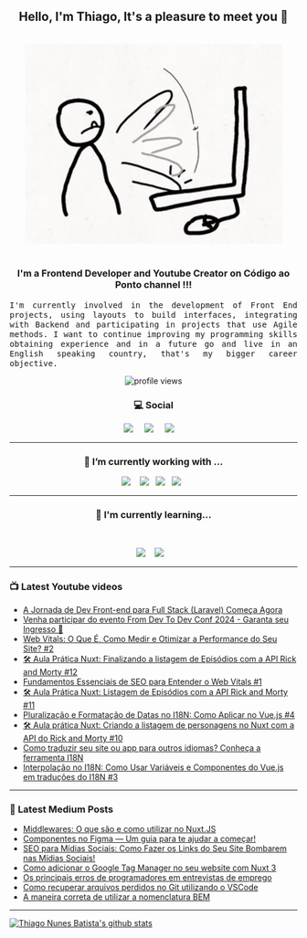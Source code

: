 <h2 align="center">Hello, I'm Thiago, It's a pleasure to meet you 👋</h2>
<p align="center">
<br><img src="https://github.com/thiagonunesbatista/thiagonunesbatista/blob/main/assets/tenor-pc-banging.gif" width="450px"><br><br>
</p>

<h3  align="center">I'm a Frontend Developer and Youtube Creator on Código ao Ponto channel  !!!</h3>

<p align="justify">
<samp>
  I'm currently involved in the development of Front End projects, using layouts to build interfaces, integrating with Backend and participating in projects that use Agile methods. I want to continue improving my programming skills obtaining experience and in a future go  and live in an English speaking country, that's my bigger career objective.<br>

</p>

<p align='center'>
    <img src="https://gpvc.arturio.dev/thiagonunesbatista" alt="profile views">
</p>

<h3  align='center'>💻 Social</h3>

<p align='center'>
  <a href="https://www.youtube.com/channel/UC4CxuzVpVnJfFD1gVjIgyJg"><img src="https://img.shields.io/badge/YouTube-FF0000?style=for-the-badge&logo=youtube&logoColor=white" /></a>&nbsp;&nbsp;&nbsp;&nbsp;
  <a href="https://thiagonunesbatista.medium.com/"><img src="https://img.shields.io/badge/medium-%231DA1F2.svg?&style=for-the-badge&logo=medium&logoColor=white" /></a>&nbsp;&nbsp;&nbsp;&nbsp;
<a href="https://www.linkedin.com/in/thiagonunesbatista"><img src="https://img.shields.io/badge/linkedin-%230077B5.svg?&style=for-the-badge&logo=linkedin&logoColor=white" /></a>&nbsp;&nbsp;&nbsp;&nbsp;
</p>

<hr>
<h3 align='center'>🔭  I’m currently working with ...</h4>

<p align='center'>
    <img  src="https://img.shields.io/badge/React-20232A?style=for-the-badge&logo=react&logoColor=61DAFB" />&nbsp;&nbsp;&nbsp;
   <img src="https://img.shields.io/badge/JavaScript-323330?style=for-the-badge&logo=javascript&logoColor=F7DF1E" />&nbsp;&nbsp;
  <img src="https://img.shields.io/badge/html5%20-%23e34f26.svg?&style=for-the-badge&logo=html5&logoColor=white" />&nbsp;&nbsp;
  <img src="https://img.shields.io/badge/css3%20-%231572B6.svg?&style=for-the-badge&logo=css3&logoColor=white" />&nbsp;&nbsp;
</p>
<hr>

<h3 align='center'> 🌱  I'm currently learning...</h4>
<br>
<p align='center'>
  <img  src="https://img.shields.io/badge/Node%20-%23339933.svg?&style=for-the-badge&logo=node.js&logoColor=white" />&nbsp;&nbsp;&nbsp;
  <img  src="https://img.shields.io/badge/TypeScript-007ACC?style=for-the-badge&logo=typescript&logoColor=white" />&nbsp;&nbsp;&nbsp;
</p>

<hr>

<h3>📺 Latest Youtube videos</h3>

<!-- YOUTUBE:START -->
- [A Jornada de Dev Front-end para Full Stack &lpar;Laravel&rpar; Começa Agora](https://www.youtube.com/watch?v=AeTAWANt50c)
- [Venha participar do evento From Dev To Dev Conf 2024 - Garanta seu Ingresso 🎫](https://www.youtube.com/shorts/NjyixbDxidA)
- [Web Vitals: O Que É, Como Medir e Otimizar a Performance do Seu Site? #2](https://www.youtube.com/watch?v=Ko-0j8q7C00)
- [🛠️ Aula Prática Nuxt: Finalizando a listagem de Episódios com a API Rick and Morty #12](https://www.youtube.com/watch?v=jq4q2aU8wVs)
- [Fundamentos Essenciais de SEO para Entender o Web Vitals #1](https://www.youtube.com/watch?v=ZINVrAWVtxA)
- [🛠️ Aula Prática Nuxt: Listagem de Episódios com a API Rick and Morty #11](https://www.youtube.com/watch?v=MiX8FWLOJDI)
- [Pluralização e Formatação de Datas no I18N: Como Aplicar no Vue.js #4](https://www.youtube.com/watch?v=2ciNlxiJ54M)
- [🛠️ Aula prática Nuxt: Criando a listagem de personagens no Nuxt com a API do Rick and Morty #10](https://www.youtube.com/watch?v=77gKMwRV9EM)
- [Como traduzir seu site ou app para outros idiomas?  Conheça a ferramenta I18N](https://www.youtube.com/shorts/A-CAiRdNl78)
- [Interpolação no I18N: Como Usar Variáveis e Componentes do Vue.js em traduções do I18N #3](https://www.youtube.com/watch?v=GBjd_I-nvPc)
<!-- YOUTUBE:END -->

<hr>

<h3>📝 Latest Medium Posts</h3>

<!-- BLOG-POST-LIST:START -->
- [Middlewares: O que são e como utilizar no Nuxt.JS](https://dev.to/codigoaoponto/middlewares-o-que-sao-e-como-utilizar-no-nuxtjs-4aa5)
- [Componentes no Figma — Um guia para te ajudar a começar!](https://dev.to/codigoaoponto/componentes-no-figma-um-guia-para-te-ajudar-a-comecar-5ep0)
- [SEO para Mídias Sociais: Como Fazer os Links do Seu Site Bombarem nas Mídias Sociais!](https://dev.to/codigoaoponto/seo-para-midias-sociais-como-fazer-os-links-do-seu-site-bombarem-nas-midias-sociais-20c5)
- [Como adicionar o Google Tag Manager no seu website com Nuxt 3](https://dev.to/codigoaoponto/como-adicionar-o-google-tag-manager-no-seu-website-com-nuxt-3-pp7)
- [Os principais erros de programadores em entrevistas de emprego](https://dev.to/codigoaoponto/os-principais-erros-de-programadores-em-entrevistas-de-emprego-1ae9)
- [Como recuperar arquivos perdidos no Git utilizando o VSCode](https://dev.to/codigoaoponto/como-recuperar-arquivos-perdidos-no-git-utilizando-o-vscode-2ec3)
- [A maneira correta de utilizar a nomenclatura BEM](https://dev.to/codigoaoponto/a-maneira-correta-de-utilizar-a-nomenclatura-bem-40l6)
<!-- BLOG-POST-LIST:END -->

<hr>

[![Thiago Nunes Batista's github stats](https://github-readme-stats.vercel.app/api/top-langs/?username=thiagonunesbatista&layout=compact)](https://github.com/thiagonunesbatista)
